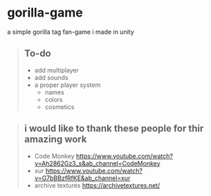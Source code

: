 # gorilla-game
a simple gorilla tag fan-game i made in unity

> ## To-do
> 
> - add multiplayer
> - add sounds
> - a proper player system 
>   - names
>   - colors
>   - cosmetics

> ## i would like to thank these people for thir amazing work
> 
> - Code Monkey https://www.youtube.com/watch?v=Ah2862Gz3_s&ab_channel=CodeMonkey
> - xur https://www.youtube.com/watch?v=G7bBBzfRfKE&ab_channel=xur
> - archive textures https://archivetextures.net/
